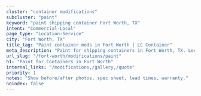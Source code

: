 ```yaml
---
cluster: "container modifications"
subcluster: "paint"
keyword: "paint shipping container Fort Worth, TX"
intent: "Commercial-Local"
page_type: "Location-Service"
city: "Fort Worth, TX"
title_tag: "Paint container mods in Fort Worth | LC Container"
meta_description: "Paint for shipping containers in Fort Worth, TX. Local fabrication & pro install. LC Container — Since 2003. Get a quote."
url_slug: "/fort-worth/modifications/paint"
h1: "Paint for Containers in Fort Worth"
internal_links: "/modifications,/gallery,/quote"
priority: 1
notes: "Show before/after photos, spec sheet, lead times, warranty."
noindex: false
---
```


<!-- TODO: Add unique city/inventory copy, images, and internal links here. -->
